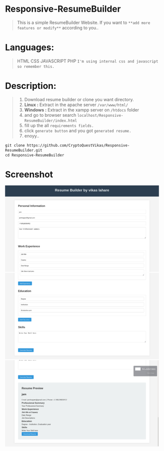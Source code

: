 # Responsive-ResumeBuilder

> This is a simple ResumeBuilder Website.
> If you want to ``**add more features or modify**`` according to you..

# **Languages:**
> HTML CSS JAVASCRIPT PHP ``I'm using internal css and javascript so remember this.``

# Description:
> 1. Download resume builder or clone you want directory.
> 2. **Linux :** Extract in the apache server ``/var/www/html/``
> 3. **Windows :** Extract in the xampp server on ``/htdocs`` folder
> 4. and go to browser search ``localhost/Responsive-ResumeBuilder/index.html``
> 5. fill up the all ``requirements fields.``
> 6. click ``generate button`` and you got ``generated resume.``
> 7. enoyy..

```
git clone https://github.com/CryptoQuestVikas/Responsive-ResumeBuilder.git
cd Responsive-ResumeBuilder
```
# **Screenshot**
![](img/re1.png)
![](img/re2.png)
![](img/re3.png)
